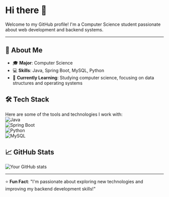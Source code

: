 # Hi there 👋  
Welcome to my GitHub profile! I'm a Computer Science student passionate about web development and backend systems.

---

## 🚀 About Me
- 🎓 **Major**: Computer Science  
- 💻 **Skills**: Java, Spring Boot, MySQL, Python  
- 🌱 **Currently Learning**: Studying computer science, focusing on data structures and operating systems  

## 🛠 Tech Stack
Here are some of the tools and technologies I work with:  
![Java](https://img.shields.io/badge/Java-ED8B00?style=flat&logo=java&logoColor=white)  
![Spring Boot](https://img.shields.io/badge/Spring%20Boot-6DB33F?style=flat&logo=spring-boot&logoColor=white)  
![Python](https://img.shields.io/badge/Python-3776AB?style=flat&logo=python&logoColor=white)  
![MySQL](https://img.shields.io/badge/MySQL-00000F?style=flat&logo=mysql&logoColor=white)

## 📈 GitHub Stats
![Your GitHub stats](https://github-readme-stats.vercel.app/api?username=yourusername&show_icons=true&theme=dracula)

---

⭐️ **Fun Fact**: "I'm passionate about exploring new technologies and improving my backend development skills!"  
